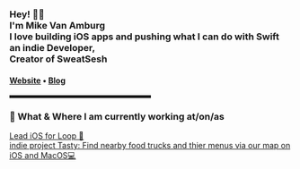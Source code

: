  <!-- Hi there! Feel free to make this your own but don't use my data -->
  

<h3>Hey! 👋🤓<br>I'm Mike Van Amburg</br>I love building iOS apps and pushing what I can do with Swift <br>an indie Developer, <br>Creator of SweatSesh</h3>

<h4> <a href="https://www.justbearded.com/">Website</a> • <a href="https://www.justbearded.com/blog">Blog</a></h4>

<hr width="50%" style="height:5px;">


<h3>💼 What & Where I am currently working at/on/as</h3>

<p>
<a href="https://justbearded.com">Lead iOS for Loop 💼</a><br>
<a href="#">indie project Tasty: Find nearby food trucks and thier menus via our map on iOS and MacOS💻</a><br>

</p>
</div>
